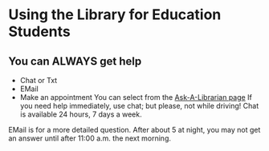 # Using the Library for Education Students
## You can **ALWAYS** get help
- Chat or Txt
- EMail
- Make an appointment
You can select from the [Ask-A-Librarian page](https://library.wayne.edu/services/ask-a-librarian/)
If you need help immediately, use chat; but please, not while driving! Chat is available 24 hours, 7 days a week.

EMail is for a more detailed question.  After about 5 at night, you may not get an answer until after 11:00 a.m. the next morning.